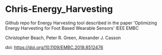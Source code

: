 # Chris-Energy_Harvesting
Github repo for Energy Harvesting tool described in the paper 
'Optimizing Energy Harvesting for Foot Based Wearable Sensors'
IEEE EMBC

Christopher Beach, Peter R. Green, Alexander J. Casson

doi: https://doi.org/10.1109/EMBC.2018.8512476
